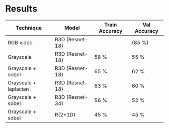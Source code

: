 # Results
| Technique   |    Model     | Train Accuracy | Val Accuracy |
| ----------- | -----------  | -------- | -------- |
| RGB video      | R3D (Resnet-18)       |  | (85 %) |
| Grayscale      | R3D (Resnet-18)        | 58 % | 55 % |
| Grayscale + sobel   | R3D (Resnet-18)         | 65 % | 62 % |
| Grayscale + laplacian   | R3D (Resnet-18)     | 63 % | 60 % |
| Grayscale + sobel   | R3D (Resnet-34)         | 56 % | 52 % |
| Grayscale + sobel   | R(2+1D)         | 45 % | 45 % |
